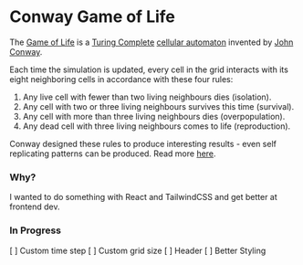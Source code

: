 # Conway Game of Life
The [Game of Life](https://en.wikipedia.org/wiki/Conway%27s_Game_of_Life) is a [Turing Complete](https://en.wikipedia.org/wiki/Turing_completeness) [cellular automaton](https://en.wikipedia.org/wiki/Cellular_automaton) invented by [John Conway](https://en.wikipedia.org/wiki/John_Horton_Conway).

Each time the simulation is updated, every cell in the grid interacts with its eight neighboring cells in accordance with these four rules:

1. Any live cell with fewer than two living neighbours dies (isolation).
2. Any cell with two or three living neighbours survives this time (survival).
3. Any cell with more than three living neighbours dies (overpopulation).
4. Any dead cell with three living neighbours comes to life (reproduction).

Conway designed these rules to produce interesting results - even self replicating patterns can be produced. Read more [here](https://en.wikipedia.org/wiki/Conway%27s_Game_of_Life).

### Why?
I wanted to do something with React and TailwindCSS and get better at frontend dev.  


### In Progress

[ ] Custom time step
[ ] Custom grid size
[ ] Header
[ ] Better Styling
